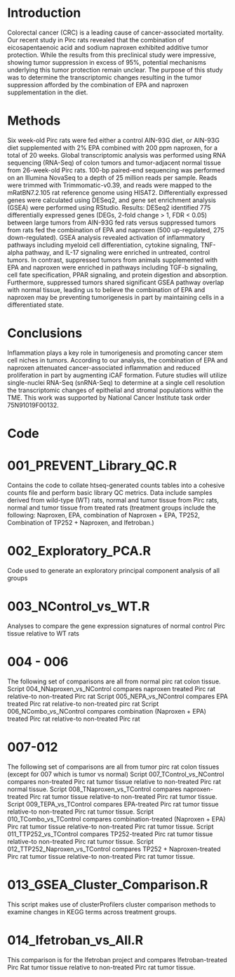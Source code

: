 # Introduction 
Colorectal cancer (CRC) is a leading cause of cancer-associated mortality. Our recent study in Pirc rats revealed that the combination of eicosapentaenoic acid and sodium naproxen exhibited additive tumor protection. While the results from this preclinical study were impressive, showing tumor suppression in excess of 95%, potential mechanisms underlying this tumor protection remain unclear. The purpose of this study was to determine the transcriptomic changes resulting in the tumor suppression afforded by the combination of EPA and naproxen supplementation in the diet.

# Methods
Six week-old Pirc rats were fed either a control AIN-93G diet, or AIN-93G diet supplemented with 2% EPA combined with 200 ppm naproxen, for a total of 20 weeks. Global transcriptomic analysis was performed using RNA sequencing (RNA-Seq) of colon tumors and tumor-adjacent normal tissue from 26-week-old Pirc rats. 100-bp paired-end sequencing was performed on an Illumina NovaSeq to a depth of 25 million reads per sample. Reads were trimmed with Trimmomatic-v0.39, and reads were mapped to the mRatBN7.2.105 rat reference genome using HISAT2. Differentially expressed genes were calculated using DESeq2, and gene set enrichment analysis (GSEA) were performed using RStudio.
Results: DESeq2 identified 775 differentially expressed genes (DEGs, 2-fold change > 1, FDR < 0.05) between large tumors from AIN-93G fed rats versus suppressed tumors from rats fed the combination of EPA and naproxen (500 up-regulated, 275 down-regulated). GSEA analysis revealed activation of inflammatory pathways including myeloid cell differentiation, cytokine signaling, TNF-alpha pathway, and IL-17 signaling were enriched in untreated, control tumors. In contrast, suppressed tumors from animals supplemented with EPA and naproxen were enriched in pathways including TGF-b signaling, cell fate specification, PPAR signaling, and protein digestion and absorption. Furthermore, suppressed tumors shared significant GSEA pathway overlap with normal tissue, leading us to believe the combination of EPA and naproxen may be preventing tumorigenesis in part by maintaining cells in a differentiated state.

# Conclusions 
Inflammation plays a key role in tumorigenesis and promoting cancer stem cell niches in tumors. According to our analysis, the combination of EPA and naproxen attenuated cancer-associated inflammation and reduced proliferation in part by augmenting iCAF formation. Future studies will utilize single-nuclei RNA-Seq (snRNA-Seq) to determine at a single cell resolution the transcriptomic changes of epithelial and stromal populations within the TME. This work was supported by National Cancer Institute task order 75N91019F00132.

# Code

# 001_PREVENT_Library_QC.R
Contains the code to collate htseq-generated counts tables into a cohesive counts file and perform basic library QC metrics. Data include samples derived from wild-type (WT) rats, normal and tumor tissue from Pirc rats, normal and tumor tissue from treated rats (treatment groups include the following: Naproxen, EPA, combination of Naproxen + EPA, TP252, Combination of TP252 + Naproxen, and Ifetroban.)

# 002_Exploratory_PCA.R
Code used to generate an exploratory principal component analysis of all groups

# 003_NControl_vs_WT.R
Analyses to compare the gene expression signatures of normal control Pirc tissue relative to WT rats

# 004 - 006
The following set of comparisons are all from normal pirc rat colon tissue.
Script 004_NNaproxen_vs_NControl compares naproxen treated Pirc rat relative-to non-treated Pirc rat
Script 005_NEPA_vs_NControl compares EPA treated Pirc rat relative-to non-treated pirc rat
Script 006_NCombo_vs_NControl compares combination (Naproxen + EPA) treated Pirc rat relative-to non-treated Pirc rat

# 007-012
The following set of comparisons are all from tumor pirc rat colon tissues (except for 007 which is tumor vs normal)
Script 007_TControl_vs_NControl compares non-treated Pirc rat tumor tissue relative to non-treated Pirc rat normal tissue.
Script 008_TNaproxen_vs_TControl compares naproxen-treated Pirc rat tumor tissue relative-to non-treated Pirc rat tumor tissue.
Script 009_TEPA_vs_TControl compares EPA-treated Pirc rat tumor tissue relative-to non-treated Pirc rat tumor tissue.
Script 010_TCombo_vs_TControl compares combination-treated (Naproxen + EPA) Pirc rat tumor tissue relative-to non-treated Pirc rat tumor tissue.
Script 011_TTP252_vs_TControl compares TP252-treated Pirc rat tumor tissue relative-to non-treated Pirc rat tumor tissue.
Script 012_TTP252_Naproxen_vs_TControl compares TP252 + Naproxen-treated Pirc rat tumor tissue relative-to non-treated Pirc rat tumor tissue.

# 013_GSEA_Cluster_Comparison.R
This script makes use of clusterProfilers cluster comparison methods to examine changes in KEGG terms across treatment groups.

# 014_Ifetroban_vs_All.R
This comparison is for the Ifetroban project and compares Ifetroban-treated Pirc Rat tumor tissue relative to non-treated Pirc rat tumor tissue.





